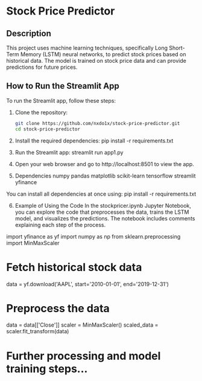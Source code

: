 # Stock Price Predictor

## Description
This project uses machine learning techniques, specifically Long Short-Term Memory (LSTM) neural networks, to predict stock prices based on historical data. The model is trained on stock price data and can provide predictions for future prices.

## How to Run the Streamlit App
To run the Streamlit app, follow these steps:

1. Clone the repository:
   ```bash
   git clone https://github.com/nxdo1x/stock-price-predictor.git
   cd stock-price-predictor
   
2. Install the required dependencies:
pip install -r requirements.txt

3. Run the Streamlit app:
streamlit run app1.py

4. Open your web browser and go to http://localhost:8501 to view the app.
   
5. Dependencies
numpy
pandas
matplotlib
scikit-learn
tensorflow
streamlit
yfinance

You can install all dependencies at once using:
pip install -r requirements.txt

6. Example of Using the Code
In the stockpricer.ipynb Jupyter Notebook, you can explore the code that preprocesses the data, trains the LSTM model, and visualizes the predictions. The notebook includes comments explaining each step of the process.

import yfinance as yf
import numpy as np
from sklearn.preprocessing import MinMaxScaler

# Fetch historical stock data
data = yf.download('AAPL', start='2010-01-01', end='2019-12-31')

# Preprocess the data
data = data[['Close']]
scaler = MinMaxScaler()
scaled_data = scaler.fit_transform(data)

# Further processing and model training steps...

